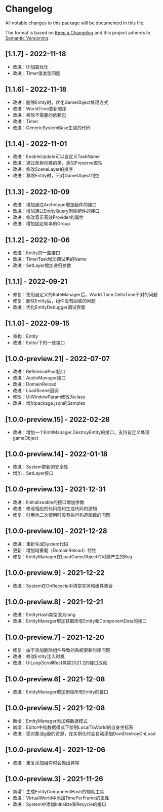 # Changelog
All notable changes to this package will be documented in this file.

The format is based on [Keep a Changelog](https://keepachangelog.com/zh-CN/1.0.0/)
and this project adheres to [Semantic Versioning](http://semver.org/spec/v2.0.0.html).

## [1.1.7] - 2022-11-18
- 改进：UI加载优化
- 改进：Timer值类型问题
## [1.1.6] - 2022-11-18
- 改进：删除Entity时，优化GameObject处理方式
- 改进：WorldTime更新顺序
- 改进：移除不需要的依赖包
- 改进：Timer
- 改进：GenericSystemBase生成的代码
## [1.1.4] - 2022-11-01
- 改进：EnableUpdate可以自定义TaskName
- 改进：通过反射创建的类，添加Preserve属性
- 改进：修改SceneLayer的排序
- 改进：移除Entity时，不对GameObject判空
## [1.1.3] - 2022-10-09
- 改进：增加通过Archetype增加组件的接口
- 改进：增加通过EntityQuery删除组件的接口
- 改进：修改音乐音效Provider的属性
- 改进：增加固定帧率的Group
## [1.1.2] - 2022-10-06
- 改进：Entity的一些接口
- 改进：TimerTask增加调试用的Name
- 改进：SetLayer增加递归参数
## [1.1.1] - 2022-09-21
- 修复：使用自定义的RateManager后，World.Time.DeltaTime不对的问题
- 修复：删除Entity后，组件没有回收的问题
- 改进：优化EntityDebugger调试界面
## [1.1.0] - 2022-09-15
- 重构：Entity
- 改进：Editor下的一些接口
## [1.0.0-preview.21] - 2022-07-07
- 改进：ReferencePool接口
- 改进：AudioManager接口
- 改进：DomainReload
- 改进：LoadScene回调
- 修改：UIWindowParam修改为class
- 改进：增加package.json的Samples
## [1.0.0-preview.15] - 2022-02-28
- 改进：增加一个EntitManager.DestroyEntity的接口，支持自定义处理gameObject
## [1.0.0-preview.14] - 2022-01-18
- 改进：System更新的安全性
- 增加：SetLayer接口
## [1.0.0-preview.13] - 2021-12-31
- 改进：IInitializeable的接口增加参数
- 改进：修改相应的代码段和生成代码的逻辑
- 修复：引用池二次使用时没有执行构造函数的问题
## [1.0.0-preview.10] - 2021-12-28
- 改进：重新生成System代码
- 更新：增加域重载（DomainReload）特性
- 修复：EntityManager在LoadGameObject时可能产生的Bug

## [1.0.0-preview.9] - 2021-12-22
- 改进：System在OnRecycle中清空实体和组件集合

## [1.0.0-preview.8] - 2021-12-21
- 改进：EntityHash类型改为long
- 改进：EntityManager增加获取所有Entity和ComponentData的接口

## [1.0.0-preview.7] - 2021-12-20
- 修复：由于添加删除组件导致的系统更新时序问题
- 改进：修改Entity注入时机
- 改进：UILoopScrollRect兼容2021.2的接口改动

## [1.0.0-preview.6] - 2021-12-08
- 改进：EntityManager增加删除所有Entity的接口

## [1.0.0-preview.5] - 2021-12-08
- 新增：EntityManager添加纯数据模式
- 新增：Editor中纯数据模式下绘制LocalToWorld的自身坐标系
- 改进：受对象池g康的资源，在实例化时会自动添加DontDestroyOnLoad

## [1.0.0-preview.4] - 2021-12-06
- 改进：重复添加组件时会抛出异常

## [1.0.0-preview.3] - 2021-11-26
- 新增：生成EntityComponentHash的辅助工具
- 改进：VirtualWorld中添加TimePerFrame的属性
- 改进：System中添加Initialize和Recycle的接口

